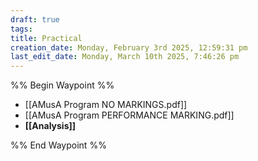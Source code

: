 ```yaml
---
draft: true
tags: 
title: Practical
creation_date: Monday, February 3rd 2025, 12:59:31 pm
last_edit_date: Monday, March 10th 2025, 7:46:26 pm
---
```


%% Begin Waypoint %%
- [[AMusA Program NO MARKINGS.pdf]]
- [[AMusA Program PERFORMANCE MARKING.pdf]]
- **[[Analysis]]**

%% End Waypoint %%
